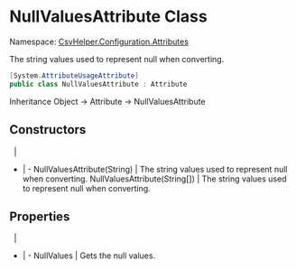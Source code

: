 # NullValuesAttribute Class

Namespace: [CsvHelper.Configuration.Attributes](/api/CsvHelper.Configuration.Attributes)

The string values used to represent null when converting.

```cs
[System.AttributeUsageAttribute]
public class NullValuesAttribute : Attribute
```

Inheritance Object -> Attribute -> NullValuesAttribute

## Constructors
&nbsp; | &nbsp;
- | -
NullValuesAttribute(String) | The string values used to represent null when converting.
NullValuesAttribute(String[]) | The string values used to represent null when converting.

## Properties
&nbsp; | &nbsp;
- | -
NullValues | Gets the null values.
